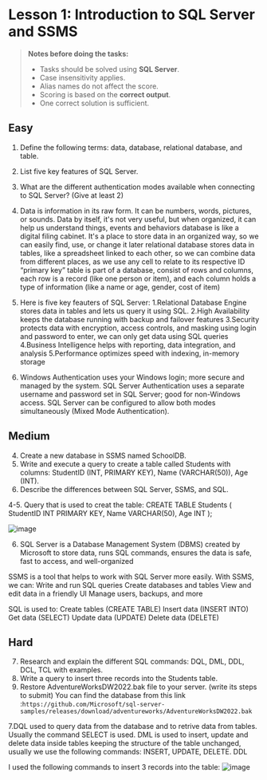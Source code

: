 # Lesson 1: Introduction to SQL Server and SSMS

> **Notes before doing the tasks:**
> - Tasks should be solved using **SQL Server**.
> - Case insensitivity applies.
> - Alias names do not affect the score.
> - Scoring is based on the **correct output**.
> - One correct solution is sufficient.

## Easy
1. Define the following terms: data, database, relational database, and table. 
2. List five key features of SQL Server.
3. What are the different authentication modes available when connecting to SQL Server? (Give at least 2)

1. Data is information in its raw form. It can be numbers, words, pictures, or sounds. Data by itself, it's not very useful, but when organized, it can help us understand things, events and behaviors
database is like a digital filing cabinet. It's a place to store data in an organized way, so we can easily find, use, or change it later
relational database stores data in tables, like a spreadsheet linked to each other, so we can combine data from different places, as we use any cell to relate to its respective ID “primary key”
table is part of a database, consist of rows and columns, each row is a record (like one person or item), and each column holds a type of information (like a name or age, gender, cost of item)

2. Here is five key feauters of SQL Server: 
1.Relational Database Engine stores data in tables and lets us query it using SQL.
2.High Availability keeps the database running with backup and failover features
3.Security protects data with encryption, access controls, and masking using login and password to enter, we can only get data using SQL queries 
4.Business Intelligence helps with reporting, data integration, and analysis
5.Performance optimizes speed with indexing, in-memory storage

3. Windows Authentication uses your Windows login; more secure and managed by the system.
SQL Server Authentication uses a separate username and password set in SQL Server; good for non-Windows access. SQL Server can be configured to allow both modes simultaneously (Mixed Mode Authentication).



## Medium
4. Create a new database in SSMS named SchoolDB.
5. Write and execute a query to create a table called Students with columns: StudentID (INT, PRIMARY KEY), Name (VARCHAR(50)), Age (INT).
6. Describe the differences between SQL Server, SSMS, and SQL.

4-5. Query that is used to creat the table: 
CREATE TABLE Students (
    StudentID INT PRIMARY KEY,
    Name VARCHAR(50),
    Age INT
);

![image](https://github.com/user-attachments/assets/cca0b2b7-3347-4a99-8218-cd66984f88ef)

6. SQL Server is a Database Management System (DBMS) created by Microsoft to 
store data, runs SQL commands, ensures the data is safe, fast to access, and well-organized

SSMS is a tool that helps to work with SQL Server more easily.
With SSMS, we can:
Write and run SQL queries
Create databases and tables
View and edit data in a friendly UI
Manage users, backups, and more

SQL is used to:
Create tables (CREATE TABLE)
Insert data (INSERT INTO)
Get data (SELECT)
Update data (UPDATE)
Delete data (DELETE)


## Hard
7. Research and explain the different SQL commands: DQL, DML, DDL, DCL, TCL with examples.
8. Write a query to insert three records into the Students table.
9. Restore AdventureWorksDW2022.bak file to your server. (write its steps to submit)
   You can find the database from this link :`https://github.com/Microsoft/sql-server-samples/releases/download/adventureworks/AdventureWorksDW2022.bak`

7.DQL used to query data from the database and to retrive data from tables. Usually the command SELECT is used.
DML is used to insert, update and delete data inside tables keeping the structure of the table unchanged, usually we use the following commands: INSERT, UPDATE, DELETE.
DDL

I used the following commands to insert 3 records into the table: 
![image](https://github.com/user-attachments/assets/11ee672d-c7f4-43a6-b8d1-804b23fa6971)


